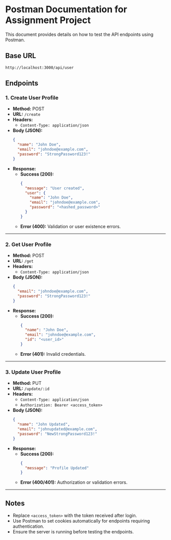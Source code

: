 # Postman Documentation for Assignment Project

This document provides details on how to test the API endpoints using Postman.

## Base URL
```
http://localhost:3000/api/user
```

## Endpoints

### 1. Create User Profile
- **Method:** POST  
- **URL:** `/create`  
- **Headers:**  
  - `Content-Type: application/json`  
- **Body (JSON):**
  ```json
  {
    "name": "John Doe",
    "email": "johndoe@example.com",
    "password": "StrongPassword123!"
  }
  ```
- **Response:**
  - **Success (200):**
    ```json
    {
      "message": "User created",
      "user": {
        "name": "John Doe",
        "email": "johndoe@example.com",
        "password": "<hashed_password>"
      }
    }
    ```
  - **Error (400):** Validation or user existence errors.

---

### 2. Get User Profile
- **Method:** POST  
- **URL:** `/get`  
- **Headers:**  
  - `Content-Type: application/json`  
- **Body (JSON):**
  ```json
  {
    "email": "johndoe@example.com",
    "password": "StrongPassword123!"
  }
  ```
- **Response:**
  - **Success (200):**
    ```json
    {
      "name": "John Doe",
      "email": "johndoe@example.com",
      "id": "<user_id>"
    }
    ```
  - **Error (401):** Invalid credentials.

---

### 3. Update User Profile
- **Method:** PUT  
- **URL:** `/update/:id`  
- **Headers:**  
  - `Content-Type: application/json`  
  - `Authorization: Bearer <access_token>`  
- **Body (JSON):**
  ```json
  {
    "name": "John Updated",
    "email": "johnupdated@example.com",
    "password": "NewStrongPassword123!"
  }
  ```
- **Response:**
  - **Success (200):**
    ```json
    {
      "message": "Profile Updated"
    }
    ```
  - **Error (400/401):** Authorization or validation errors.

---

## Notes
- Replace `<access_token>` with the token received after login.
- Use Postman to set cookies automatically for endpoints requiring authentication.
- Ensure the server is running before testing the endpoints.
